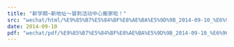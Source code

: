 ```yaml
---
title: "新学期~新地址～冒刺活动中心搬家啦！"
src: "wechat/html/%E9%85%B7%E5%84%BF%E8%AE%BA%E5%9D%9B_2014-09-10_%E6%96%B0%E5%AD%A6%E6%9C%9F~%E6%96%B0%E5%9C%B0%E5%9D%80%EF%BD%9E%E5%86%92%E5%88%BA%E6%B4%BB%E5%8A%A8%E4%B8%AD%E5%BF%83%E6%90%AC%E5%AE%B6%E5%95%A6%EF%BC%81.html"
date: 2014-09-10
pdf: "wechat/pdf/%E9%85%B7%E5%84%BF%E8%AE%BA%E5%9D%9B_2014-09-10_%E6%96%B0%E5%AD%A6%E6%9C%9F~%E6%96%B0%E5%9C%B0%E5%9D%80%EF%BD%9E%E5%86%92%E5%88%BA%E6%B4%BB%E5%8A%A8%E4%B8%AD%E5%BF%83%E6%90%AC%E5%AE%B6%E5%95%A6%EF%BC%81.pdf"
---
```

